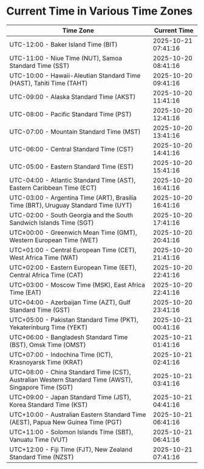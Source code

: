 # Current Time in Various Time Zones

| Time Zone | Current Time |
|-----------|--------------|
| UTC-12:00 - Baker Island Time (BIT) | 2025-10-21 07:41:16 |
| UTC-11:00 - Niue Time (NUT), Samoa Standard Time (SST) | 2025-10-20 08:41:16 |
| UTC-10:00 - Hawaii-Aleutian Standard Time (HAST), Tahiti Time (TAHT) | 2025-10-20 09:41:16 |
| UTC-09:00 - Alaska Standard Time (AKST) | 2025-10-20 11:41:16 |
| UTC-08:00 - Pacific Standard Time (PST) | 2025-10-20 12:41:16 |
| UTC-07:00 - Mountain Standard Time (MST) | 2025-10-20 13:41:16 |
| UTC-06:00 - Central Standard Time (CST) | 2025-10-20 14:41:16 |
| UTC-05:00 - Eastern Standard Time (EST) | 2025-10-20 15:41:16 |
| UTC-04:00 - Atlantic Standard Time (AST), Eastern Caribbean Time (ECT) | 2025-10-20 16:41:16 |
| UTC-03:00 - Argentina Time (ART), Brasília Time (BRT), Uruguay Standard Time (UYT) | 2025-10-20 16:41:16 |
| UTC-02:00 - South Georgia and the South Sandwich Islands Time (SGT) | 2025-10-20 17:41:16 |
| UTC±00:00 - Greenwich Mean Time (GMT), Western European Time (WET) | 2025-10-20 20:41:16 |
| UTC+01:00 - Central European Time (CET), West Africa Time (WAT) | 2025-10-20 21:41:16 |
| UTC+02:00 - Eastern European Time (EET), Central Africa Time (CAT) | 2025-10-20 22:41:16 |
| UTC+03:00 - Moscow Time (MSK), East Africa Time (EAT) | 2025-10-20 22:41:16 |
| UTC+04:00 - Azerbaijan Time (AZT), Gulf Standard Time (GST) | 2025-10-20 23:41:16 |
| UTC+05:00 - Pakistan Standard Time (PKT), Yekaterinburg Time (YEKT) | 2025-10-21 00:41:16 |
| UTC+06:00 - Bangladesh Standard Time (BST), Omsk Time (OMST) | 2025-10-21 01:41:16 |
| UTC+07:00 - Indochina Time (ICT), Krasnoyarsk Time (KRAT) | 2025-10-21 02:41:16 |
| UTC+08:00 - China Standard Time (CST), Australian Western Standard Time (AWST), Singapore Time (SGT) | 2025-10-21 03:41:16 |
| UTC+09:00 - Japan Standard Time (JST), Korea Standard Time (KST) | 2025-10-21 04:41:16 |
| UTC+10:00 - Australian Eastern Standard Time (AEST), Papua New Guinea Time (PGT) | 2025-10-21 06:41:16 |
| UTC+11:00 - Solomon Islands Time (SBT), Vanuatu Time (VUT) | 2025-10-21 06:41:16 |
| UTC+12:00 - Fiji Time (FJT), New Zealand Standard Time (NZST) | 2025-10-21 07:41:16 |
